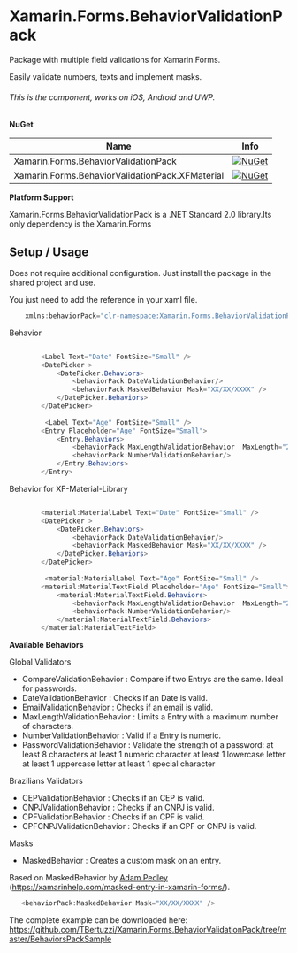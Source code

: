 # Xamarin.Forms.BehaviorValidationPack

 Package with multiple field validations for Xamarin.Forms.
 
 Easily validate numbers, texts and implement masks.
 
###### This is the component, works on iOS, Android and UWP.

**NuGet**

|Name|Info|
| ------------------- | :------------------: |
|Xamarin.Forms.BehaviorValidationPack|[![NuGet](https://buildstats.info/nuget/Xamarin.Forms.BehaviorValidationPack)](https://www.nuget.org/packages/Xamarin.Forms.BehaviorValidationPack/)|
|Xamarin.Forms.BehaviorValidationPack.XFMaterial|[![NuGet](https://buildstats.info/nuget/Xamarin.Forms.BehaviorValidationPack.XFMaterial)](https://www.nuget.org/packages/Xamarin.Forms.BehaviorValidationPack.XFMaterial/)|


**Platform Support**

Xamarin.Forms.BehaviorValidationPack is a .NET Standard 2.0 library.Its only dependency is the Xamarin.Forms

## Setup / Usage

Does not require additional configuration. Just install the package in the shared project and use.

You just need to add the reference in your xaml file.

```csharp
    xmlns:behaviorPack="clr-namespace:Xamarin.Forms.BehaviorValidationPack;assembly=Xamarin.Forms.BehaviorValidationPack"
```

Behavior


```csharp

        <Label Text="Date" FontSize="Small" />
        <DatePicker >
            <DatePicker.Behaviors>
                <behaviorPack:DateValidationBehavior/>
                <behaviorPack:MaskedBehavior Mask="XX/XX/XXXX" />
            </DatePicker.Behaviors>
        </DatePicker>
        
         <Label Text="Age" FontSize="Small" />
        <Entry Placeholder="Age" FontSize="Small">
            <Entry.Behaviors>
                <behaviorPack:MaxLengthValidationBehavior  MaxLength="2"/>
                <behaviorPack:NumberValidationBehavior/>
            </Entry.Behaviors>
        </Entry>

```

Behavior for XF-Material-Library


```csharp

        <material:MaterialLabel Text="Date" FontSize="Small" />
        <DatePicker >
            <DatePicker.Behaviors>
                <behaviorPack:DateValidationBehavior/>
                <behaviorPack:MaskedBehavior Mask="XX/XX/XXXX" />
            </DatePicker.Behaviors>
        </DatePicker>
        
         <material:MaterialLabel Text="Age" FontSize="Small" />
        <material:MaterialTextField Placeholder="Age" FontSize="Small">
            <material:MaterialTextField.Behaviors>
                <behaviorPack:MaxLengthValidationBehavior  MaxLength="2"/>
                <behaviorPack:NumberValidationBehavior/>
            </material:MaterialTextField.Behaviors>
        </material:MaterialTextField>

```

**Available Behaviors**

Global Validators

* CompareValidationBehavior : Compare if two Entrys are the same. Ideal for passwords.
* DateValidationBehavior : Checks if an Date is valid.
* EmailValidationBehavior : Checks if an email is valid.
* MaxLengthValidationBehavior : Limits a Entry with a maximum number of characters.
* NumberValidationBehavior : Valid if a Entry is numeric.
* PasswordValidationBehavior : Validate the strength of a password:
    at least 8 characters
    at least 1 numeric character
    at least 1 lowercase letter
    at least 1 uppercase letter
    at least 1 special character
 
 
Brazilians Validators

* CEPValidationBehavior : Checks if an CEP is valid.
* CNPJValidationBehavior : Checks if an CNPJ is valid.
* CPFValidationBehavior : Checks if an CPF is valid.
* CPFCNPJValidationBehavior : Checks if an CPF or CNPJ is valid.

Masks

* MaskedBehavior : Creates a custom mask on an entry.

Based on MaskedBehavior by [Adam Pedley](https://github.com/adamped) (https://xamarinhelp.com/masked-entry-in-xamarin-forms/).


```csharp
   <behaviorPack:MaskedBehavior Mask="XX/XX/XXXX" />
```
    

The complete example can be downloaded here: https://github.com/TBertuzzi/Xamarin.Forms.BehaviorValidationPack/tree/master/BehaviorsPackSample
